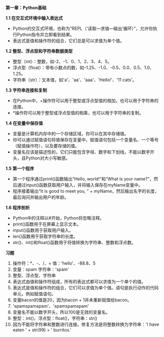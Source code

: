 **第一章：Python基础**

**1.1 在交互式环境中输入表达式**

- Python的交互式环境，也称为“REPL（‘读取—求值—输出’循环）”，允许你执行Python指令并立即看到结果。
- 表达式是值和操作符的组合，它们总是可以求值为单个值。

**1.2 整型、浮点型和字符串数据类型**

- 整型（int）：整数，如-2、-1、0、1、2、3、4、5。
- 浮点型（float）：带有小数点的数，如-1.25、-1.0、-0.5、0.0、0.5、1.0、1.25。
- 字符串（str）：文本值，如'a'、'aa'、'aaa'、'Hello!'、'11 cats'。

**1.3 字符串连接和复制**

- 在Python中，+操作符可以用于整型或浮点型值的相加，也可以用于字符串的连接。
- *操作符可以用于整型或浮点型值的相乘，也可以用于字符串的复制。

**1.4 在变量中保存值**

- 变量是计算机内存中的一个存储区域，你可以在其中存储值。
- 你可以通过赋值语句将值保存在变量中，赋值语句包括一个变量名、一个等号（赋值操作符），以及要存储的值。
- 变量名应该是描述性的，它们只能包含字母、数字和下划线，不能以数字开头，且Python对大小写敏感。

**1.5 第一个程序**

- 第一个程序通过print()函数输出“Hello, world!”和“What is your name?”，然后通过input()函数获取用户输入，并将输入保存在myName变量中。
- 程序接着输出“It is good to meet you, ” + myName，然后输出名字的长度，最后询问并输出用户的年龄。

**1.6 程序剖析**

- Python中的注释以#开始，Python将忽略注释。
- print()函数用于在屏幕上显示文本。
- input()函数用于获取用户输入。
- len()函数用于获取字符串的长度。
- str()、int()和float()函数用于将值转换为字符串、整数和浮点数。

**习题**

1. 操作符：*、-、/、+
   值：'hello'、-88.8、5
2. 变量：spam
   字符串：'spam'
3. 整型、浮点型、字符串
4. 表达式由值和操作符组成，所有的表达式都可以求值为一个单个的值。
5. 表达式是值和操作符的组合，它们可以求值为单个值。语句是执行动作的代码单元，例如赋值语句。
6. 变量bacon的值是20，因为bacon + 1并未重新赋值给bacon。
7. 'spamspamspam'、'spamspamspam'
8. 变量名不能以数字开头，所以100是无效的变量名。
9. 整型：int()，浮点型：float()，字符串：str()
10. 因为不能将字符串和整数进行连接。修复方法是将整数转换为字符串：'I have eaten ' + str(99) + ' burritos.'
